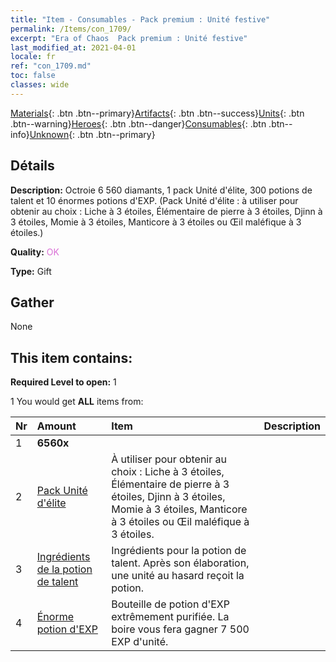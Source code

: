 ```yaml
---
title: "Item - Consumables - Pack premium : Unité festive"
permalink: /Items/con_1709/
excerpt: "Era of Chaos  Pack premium : Unité festive"
last_modified_at: 2021-04-01
locale: fr
ref: "con_1709.md"
toc: false
classes: wide
---
```

 [Materials](/fr/Items/){: .btn .btn--primary}[Artifacts](/fr/Items/Artifacts/){: .btn .btn--success}[Units](/fr/Items/Units/){: .btn .btn--warning}[Heroes](/fr/Items/Heroes/){: .btn .btn--danger}[Consumables](/fr/Items/Consumables/){: .btn .btn--info}[Unknown](/fr/Items/Unknown/){: .btn .btn--primary}

## Détails
 **Description:** Octroie 6 560 diamants, 1 pack Unité d'élite, 300 potions de talent et 10 énormes potions d'EXP. (Pack Unité d'élite : à utiliser pour obtenir au choix : Liche à 3 étoiles, Élémentaire de pierre à 3 étoiles, Djinn à 3 étoiles, Momie à 3 étoiles, Manticore à 3 étoiles ou Œil maléfique à 3 étoiles.)

 **Quality:** <span style="color: #DA70D6">OK</span>

 **Type:** Gift

## Gather

  None

## This item contains:

 **Required Level to open:** 1

 1 You would get **ALL** items  from:

  | Nr | Amount |     Item    | Description |
  |:---|:-------|:------------|:-----------:|
  | 1 |  **6560x** | <i class="fas fa-gem"/> |  | 
  | 2 | [Pack Unité d'élite](/fr/Items/con_1695/) | À utiliser pour obtenir au choix : Liche à 3 étoiles, Élémentaire de pierre à 3 étoiles, Djinn à 3 étoiles, Momie à 3 étoiles, Manticore à 3 étoiles ou Œil maléfique à 3 étoiles. | 
  | 3 | [Ingrédients de la potion de talent](/fr/Items/con_1120/) | Ingrédients pour la potion de talent. Après son élaboration, une unité au hasard reçoit la potion. | 
  | 4 | [Énorme potion d'EXP](/fr/Items/con_703/) | Bouteille de potion d'EXP extrêmement purifiée. La boire vous fera gagner 7 500 EXP d'unité. | 
